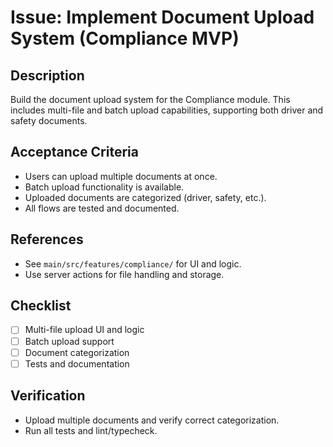 # Issue: Implement Document Upload System (Compliance MVP)

## Description
Build the document upload system for the Compliance module. This includes multi-file and batch upload capabilities, supporting both driver and safety documents.

## Acceptance Criteria
- Users can upload multiple documents at once.
- Batch upload functionality is available.
- Uploaded documents are categorized (driver, safety, etc.).
- All flows are tested and documented.

## References
- See `main/src/features/compliance/` for UI and logic.
- Use server actions for file handling and storage.

## Checklist
- [ ] Multi-file upload UI and logic
- [ ] Batch upload support
- [ ] Document categorization
- [ ] Tests and documentation

## Verification
- Upload multiple documents and verify correct categorization.
- Run all tests and lint/typecheck.

